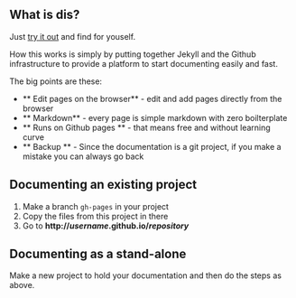 ## What is dis?
Just [try it out](http://pithikos.github.io/docummander) and find for youself.

How this works is simply by putting together Jekyll and the Github infrastructure to provide
a platform to start documenting easily and fast.

The big points are these:

  * ** Edit pages on the browser** - edit and add pages directly from the browser
  * ** Markdown** - every page is simple markdown with zero boilterplate
  * ** Runs on Github pages ** - that means free and without learning curve
  * ** Backup ** - Since the documentation is a git project, if you make a mistake you can always go back


## Documenting an existing project

  1. Make a branch `gh-pages` in your project
  2. Copy the files from this project in there
  3. Go to <b>http://*username*.github.io/*repository*</b>

## Documenting as a stand-alone

Make a new project to hold your documentation and then do the steps as above.
